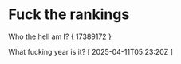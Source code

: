 # Fuck the rankings

Who the hell am I?
{ 17389172 }

What fucking year is it?
[ 2025-04-11T05:23:20Z ]
